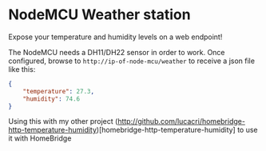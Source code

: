 # NodeMCU Weather station

Expose your temperature and humidity levels on a web endpoint!

The NodeMCU needs a DH11/DH22 sensor in order to work. Once configured, browse to `http://ip-of-node-mcu/weather` to receive a json file like this:

```json
{
    "temperature": 27.3,
    "humidity": 74.6
}
```

Using this with my other project (http://github.com/lucacri/homebridge-http-temperature-humidity)[homebridge-http-temperature-humidity] to use it with HomeBridge
